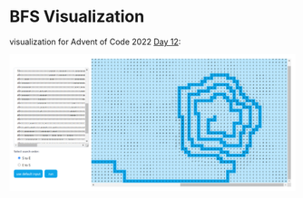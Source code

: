 # BFS Visualization

visualization for Advent of Code 2022 [Day 12](https://adventofcode.com/2022/day/12):

![visualization demo](doc/img1.png)
